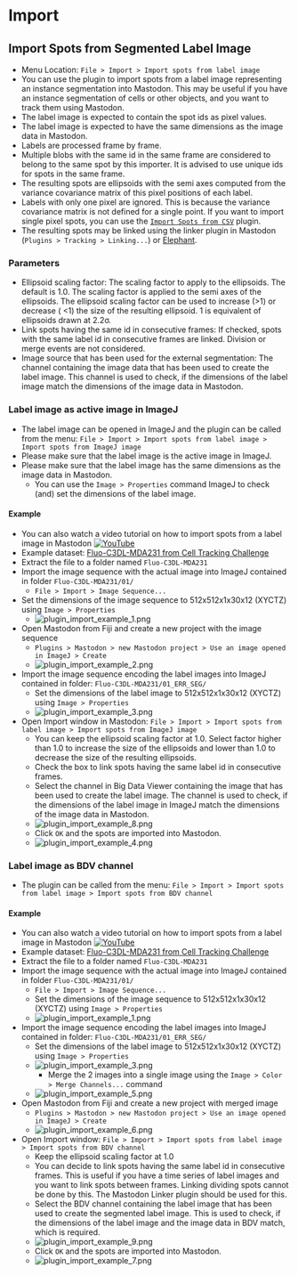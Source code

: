 # Import

## Import Spots from Segmented Label Image

* Menu Location: `File > Import > Import spots from label image`
* You can use the plugin to import spots from a label image representing an instance segmentation into Mastodon. This
  may be useful if you have an instance segmentation of cells or other objects, and you want to track them using
  Mastodon.
* The label image is expected to contain the spot ids as pixel values.
* The label image is expected to have the same dimensions as the image data in Mastodon.
* Labels are processed frame by frame.
* Multiple blobs with the same id in the same frame are considered to belong to the same spot by this importer. It is
  advised to use unique ids for spots in the same frame.
* The resulting spots are ellipsoids with the semi axes computed from the variance covariance matrix of this pixel
  positions of each label.
* Labels with only one pixel are ignored. This is because the variance covariance matrix is not defined for a single
  point. If you want to import single pixel spots, you can use the [
  `Import Spots from CSV`](https://mastodon.readthedocs.io/en/latest/docs/partC/csv-importer.html) plugin.
* The resulting spots may be linked using the linker plugin in Mastodon (`Plugins > Tracking > Linking...`)
  or [Elephant](https://elephant-track.github.io/#/?id=linking-workflow).

### Parameters

* Ellipsoid scaling factor: The scaling factor to apply to the ellipsoids. The default is 1.0. The scaling factor is
  applied to the semi axes of the ellipsoids. The ellipsoid scaling factor can be used to increase (>1) or decrease (
  &lt;1) the size of the resulting ellipsoid. 1 is equivalent of ellipsoids drawn at 2.2σ.
* Link spots having the same id in consecutive frames: If checked, spots with the same label id in consecutive frames
  are linked. Division or merge events are not considered.
* Image source that has been used for the external segmentation: The channel containing the image data that has been
  used to create the label image.
  This channel is used to check, if the dimensions of the label image match the dimensions of the image data in
  Mastodon.

### Label image as active image in ImageJ

* The label image can be opened in ImageJ and the plugin can be called from the
  menu: `File > Import > Import spots from label image > Import spots from ImageJ image`
* Please make sure that the label image is the active image in ImageJ.
* Please make sure that the label image has the same dimensions as the image data in Mastodon.
  * You can use the `Image > Properties` command ImageJ to check (and) set the dimensions of the label image.

#### Example

* You can also watch a video tutorial on how to import spots from a label image in
  Mastodon [![YouTube](https://badges.aleen42.com/src/youtube.svg)](https://www.youtube.com/watch?v=kQakhhBnl_8)
* Example
  dataset: [Fluo-C3DL-MDA231 from Cell Tracking Challenge](http://data.celltrackingchallenge.net/training-datasets/Fluo-C3DL-MDA231.zip)
* Extract the file to a folder named `Fluo-C3DL-MDA231`
* Import the image sequence with the actual image into ImageJ contained in folder `Fluo-C3DL-MDA231/01/`
  * `File > Import > Image Sequence...`
* Set the dimensions of the image sequence to 512x512x1x30x12 (XYCTZ) using `Image > Properties`
  * ![plugin_import_example_1.png](import/label_image/plugin_import_example_1.png)
* Open Mastodon from Fiji and create a new project with the image sequence
  * `Plugins > Mastodon > new Mastodon project > Use an image opened in ImageJ > Create`
  * ![plugin_import_example_2.png](import/label_image/plugin_import_example_2.png)
* Import the image sequence encoding the label images into ImageJ contained in folder: `Fluo-C3DL-MDA231/01_ERR_SEG/`
  * Set the dimensions of the label image to 512x512x1x30x12 (XYCTZ) using `Image > Properties`
  * ![plugin_import_example_3.png](import/label_image/plugin_import_example_3.png)
* Open Import window in Mastodon: `File > Import > Import spots from label image > Import spots from ImageJ image`
  * You can keep the ellipsoid scaling factor at 1.0. Select factor higher than 1.0 to increase the size of the
    ellipsoids and lower than 1.0 to decrease the size of the resulting ellipsoids.
  * Check the box to link spots having the same label id in consecutive frames.
  * Select the channel in Big Data Viewer containing the image that has been used to create the label image. The
    channel is used to check, if the dimensions of the label image in ImageJ match the dimensions of the image data in
    Mastodon.
  * ![plugin_import_example_8.png](import/label_image/plugin_import_example_8.png)
  * Click `OK` and the spots are imported into Mastodon.
  * ![plugin_import_example_4.png](import/label_image/plugin_import_example_4.png)

### Label image as BDV channel

* The plugin can be called from the
  menu: `File > Import > Import spots from label image > Import spots from BDV channel`

#### Example

* You can also watch a video tutorial on how to import spots from a label image in
  Mastodon [![YouTube](https://badges.aleen42.com/src/youtube.svg)](https://www.youtube.com/watch?v=kQakhhBnl_8)
* Example
  dataset: [Fluo-C3DL-MDA231 from Cell Tracking Challenge](http://data.celltrackingchallenge.net/training-datasets/Fluo-C3DL-MDA231.zip)
* Extract the file to a folder named `Fluo-C3DL-MDA231`
* Import the image sequence with the actual image into ImageJ contained in folder `Fluo-C3DL-MDA231/01/`
  * `File > Import > Image Sequence...`
  * Set the dimensions of the image sequence to 512x512x1x30x12 (XYCTZ) using `Image > Properties`
  * ![plugin_import_example_1.png](import/label_image/plugin_import_example_1.png)
* Import the image sequence encoding the label images into ImageJ contained in folder: `Fluo-C3DL-MDA231/01_ERR_SEG/`
  * Set the dimensions of the label image to 512x512x1x30x12 (XYCTZ) using `Image > Properties`
  * ![plugin_import_example_3.png](import/label_image/plugin_import_example_3.png)
    * Merge the 2 images into a single image using the `Image > Color > Merge Channels...` command
  * ![plugin_import_example_5.png](import/label_image/plugin_import_example_5.png)
* Open Mastodon from Fiji and create a new project with merged image
  * `Plugins > Mastodon > new Mastodon project > Use an image opened in ImageJ > Create`
  * ![plugin_import_example_6.png](import/label_image/plugin_import_example_6.png)
* Open Import window: `File > Import > Import spots from label image > Import spots from BDV channel`
  * Keep the ellipsoid scaling factor at 1.0
  * You can decide to link spots having the same label id in consecutive frames. This is useful if you have a time
    series of label images and you want to link spots between frames. Linking dividing spots cannot be done by this.
    The Mastodon Linker plugin should be used for this.
  * Select the BDV channel containing the label image that has been used to create the segmented label image. This is
    used to check, if the dimensions of the label image and the image data in BDV match, which is required.
  * ![plugin_import_example_9.png](import/label_image/plugin_import_example_8.png)
  * Click `OK` and the spots are imported into Mastodon.
  * ![plugin_import_example_7.png](import/label_image/plugin_import_example_7.png)
